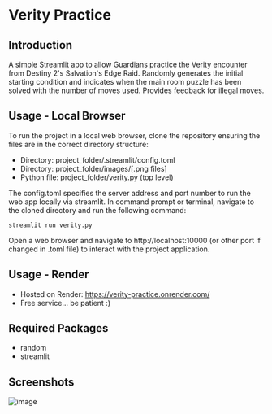 # Verity Practice

## Introduction
A simple Streamlit app to allow Guardians practice the Verity encounter from Destiny 2's Salvation's Edge Raid. Randomly generates the initial starting condition and indicates when the main room puzzle has been solved with the number of moves used. Provides feedback for illegal moves.

## Usage - Local Browser

To run the project in a local web browser, clone the repository ensuring the files are in the correct directory structure:
- Directory: project_folder/.streamlit/config.toml
- Directory: project_folder/images/[.png files]
- Python file: project_folder/verity.py (top level)

The config.toml specifies the server address and port number to run the web app locally via streamlit. In command prompt or terminal, navigate to the cloned directory and run the following command:

<code>streamlit run verity.py</code>

Open a web browser and navigate to http://localhost:10000 (or other port if changed in .toml file) to interact with the project application.

## Usage - Render
- Hosted on Render: https://verity-practice.onrender.com/
- Free service... be patient :)
  
## Required Packages
- random
- streamlit

## Screenshots
![image](https://github.com/adkwn1/verity_practice/assets/119823114/040854bb-98fd-44f6-bffd-0d0bc601c71f)
